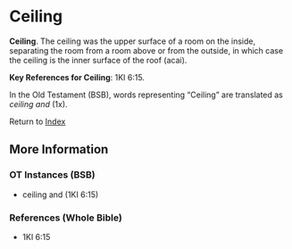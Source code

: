 # Ceiling
**Ceiling**. 
The ceiling was the upper surface of a room on the inside, separating the room from a room above or from the outside, in which case the ceiling is the inner surface of the roof (acai). 


**Key References for Ceiling**: 
1KI 6:15. 


In the Old Testament (BSB), words representing “Ceiling” are translated as 
*ceiling and* (1x). 




Return to [Index](00-Index.md)

## More Information

### OT Instances (BSB)

* ceiling and (1KI 6:15)



### References (Whole Bible)

* 1KI 6:15



